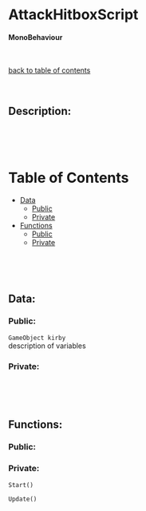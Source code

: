 # AttackHitboxScript

#### MonoBehaviour

<p>&nbsp;</p>

[back to table of contents](/CodeDescription/TableOfContents.md)

<p>&nbsp;</p>

## Description:


<p>&nbsp;</p>
<p>&nbsp;</p>

# Table of Contents
- [Data](#data)
    - [Public](#public)
    - [Private](#private)
- [Functions](#functions)
    - [Public](#public-1)
    - [Private](#private-1)

<p>&nbsp;</p>
<p>&nbsp;</p>

## Data:

### **Public:**

`GameObject kirby`  
description of variables

### **Private:**

<p>&nbsp;</p>
<p>&nbsp;</p>

## Functions:

### **Public:**

### **Private:**

`Start()`

`Update()`